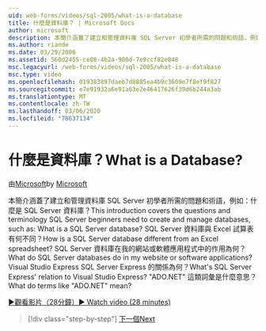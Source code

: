 ```yaml
---
uid: web-forms/videos/sql-2005/what-is-a-database
title: 什麼是資料庫？ | Microsoft Docs
author: microsoft
description: 本簡介涵蓋了建立和管理資料庫 SQL Server 初學者所需的問題和術語，例如：什麼是 SQL Server 資料庫？ 如何 。
ms.author: riande
ms.date: 03/29/2006
ms.assetid: 560d2455-ce08-4b2a-900d-7e9ccf82e048
msc.legacyurl: /web-forms/videos/sql-2005/what-is-a-database
msc.type: video
ms.openlocfilehash: 019383897daeb7d8885ea4b9c3609e7f8ef9f827
ms.sourcegitcommit: e7e91932a6e91a63e2e46417626f39d6b244a3ab
ms.translationtype: MT
ms.contentlocale: zh-TW
ms.lasthandoff: 03/06/2020
ms.locfileid: "78637134"
---
```

# <a name="what-is-a-database"></a><span data-ttu-id="e2931-105">什麼是資料庫？</span><span class="sxs-lookup"><span data-stu-id="e2931-105">What is a Database?</span></span>

<span data-ttu-id="e2931-106">由[Microsoft](https://github.com/microsoft)</span><span class="sxs-lookup"><span data-stu-id="e2931-106">by [Microsoft](https://github.com/microsoft)</span></span>

<span data-ttu-id="e2931-107">本簡介涵蓋了建立和管理資料庫 SQL Server 初學者所需的問題和術語，例如：什麼是 SQL Server 資料庫？</span><span class="sxs-lookup"><span data-stu-id="e2931-107">This introduction covers the questions and terminology SQL Server beginners need to create and manage databases, such as: What is a SQL Server database?</span></span> <span data-ttu-id="e2931-108">SQL Server 資料庫與 Excel 試算表有何不同？</span><span class="sxs-lookup"><span data-stu-id="e2931-108">How is a SQL Server database different from an Excel spreadsheet?</span></span> <span data-ttu-id="e2931-109">SQL Server 資料庫在我的網站或軟體應用程式中的作用為何？</span><span class="sxs-lookup"><span data-stu-id="e2931-109">What do SQL Server databases do in my website or software applications?</span></span> <span data-ttu-id="e2931-110">Visual Studio Express SQL Server Express 的關係為何？</span><span class="sxs-lookup"><span data-stu-id="e2931-110">What's SQL Server Express' relation to Visual Studio Express?</span></span> <span data-ttu-id="e2931-111">"ADO.NET" 這類詞彙是什麼意思？</span><span class="sxs-lookup"><span data-stu-id="e2931-111">What do terms like "ADO.NET" mean?</span></span>

[<span data-ttu-id="e2931-112">&#9654;觀看影片（28分鐘）</span><span class="sxs-lookup"><span data-stu-id="e2931-112">&#9654; Watch video (28 minutes)</span></span>](https://channel9.msdn.com/Blogs/ASP-NET-Site-Videos/what-is-a-database)

> [!div class="step-by-step"]
> [<span data-ttu-id="e2931-113">下一個</span><span class="sxs-lookup"><span data-stu-id="e2931-113">Next</span></span>](understanding-database-tables-and-records.md)
